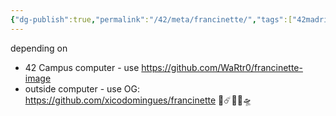 ```yaml
---
{"dg-publish":true,"permalink":"/42/meta/francinette/","tags":["42madrid","cheat"]}
---
```



depending on
- 42 Campus computer - use https://github.com/WaRtr0/francinette-image
- outside computer - use OG: https://github.com/xicodomingues/francinette
👾☄️💫🌠🛸